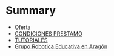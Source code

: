 # Summary

* [Oferta](README.md)
* [CONDICIONES PRESTAMO](chapter1.md)
* [TUTORIALES](tutoriales.md)
* [Grupo Robotica Educativa en Aragón](grupo-robotica-educativa-en-aragon.md)

